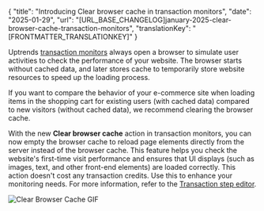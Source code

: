 {
  "title": "Introducing Clear browser cache in transaction monitors",
  "date": "2025-01-29",
  "url": "[URL_BASE_CHANGELOG]january-2025-clear-browser-cache-transaction-monitors",
  "translationKey": "[FRONTMATTER_TRANSLATIONKEY]"
}

Uptrends [transaction monitors]([LINK_URL_1]) always open a browser to simulate user activities to check the performance of your website. The browser starts without cached data, and later stores cache to temporarily store website resources to speed up the loading process.

If you want to compare the behavior of your e-commerce site when loading items in the shopping cart for existing users (with cached data) compared to new visitors (without cached data), we recommend clearing the browser cache.

With the new **Clear browser cache** action in transaction monitors, you can now empty the browser cache to reload page elements directly from the server instead of the browser cache. This feature helps you check the website's first-time visit performance and ensures that UI displays (such as images, text, and other front-end elements) are loaded correctly. This action doesn't cost any transaction credits. Use this to enhance your monitoring needs. For more information, refer to the [Transaction step editor]([LINK_URL_2]).

![Clear Browser Cache GIF]([LINK_URL_3])